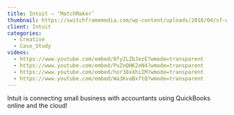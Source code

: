 ```yaml
---
title: Intuit – ‘MatchMaker’
thumbnail: https://switchframemedia.com/wp-content/uploads/2018/04/sf-work-intuitmatchmaker.png
client: Intuit
categories:
  - Creative
  - Case_Study
videos:
  - https://www.youtube.com/embed/8fy2LZbJezE?wmode=transparent
  - https://www.youtube.com/embed/PuZnQHK2eN4?wmode=transparent
  - https://www.youtube.com/embed/hor38xXhiIM?wmode=transparent
  - https://www.youtube.com/embed/Wa3KvaBxftQ?wmode=transparent
---
```

Intuit is connecting small business with accountants using QuickBooks online and the cloud!
